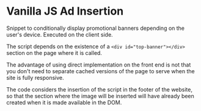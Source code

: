 # Vanilla JS Ad Insertion

Snippet to conditionally display promotional banners depending on the user's device. Executed on the client side.

The script depends on the existence of a `<div id="top-banner"></div>` section on the page where it is called.

The advantage of using direct implementation on the front end is not that you don't need to separate cached versions of the page to serve when the site is fully responsive.

The code considers the insertion of the script in the footer of the website, so that the section where the image will be inserted will have already been created when it is made available in the DOM.
